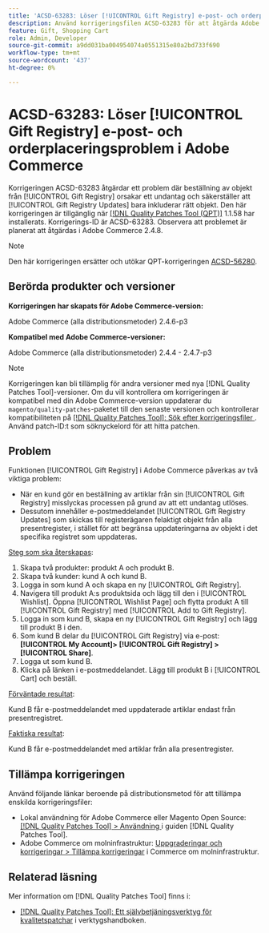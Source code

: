 ```yaml
---
title: 'ACSD-63283: Löser [!UICONTROL Gift Registry] e-post- och orderplaceringsproblem i Adobe Commerce'
description: Använd korrigeringsfilen ACSD-63283 för att åtgärda Adobe Commerce-problemet där beställning av objekt från [!UICONTROL Gift Registry] orsakar ett undantag och säkerställer att [!UICONTROL Gift Registry Updates] bara inkluderar rätt objekt.
feature: Gift, Shopping Cart
role: Admin, Developer
source-git-commit: a9dd031ba004954074a0551315e80a2bd733f690
workflow-type: tm+mt
source-wordcount: '437'
ht-degree: 0%

---
```


# ACSD-63283: Löser [!UICONTROL Gift Registry] e-post- och orderplaceringsproblem i Adobe Commerce

Korrigeringen ACSD-63283 åtgärdar ett problem där beställning av objekt från [!UICONTROL Gift Registry] orsakar ett undantag och säkerställer att [!UICONTROL Gift Registry Updates] bara inkluderar rätt objekt. Den här korrigeringen är tillgänglig när [[!DNL Quality Patches Tool (QPT)]](/help/tools/quality-patches-tool/quality-patches-tool-to-self-serve-quality-patches.md) 1.1.58 har installerats. Korrigerings-ID är ACSD-63283. Observera att problemet är planerat att åtgärdas i Adobe Commerce 2.4.8.

>[!NOTE]
>Den här korrigeringen ersätter och utökar QPT-korrigeringen [ACSD-56280](https://experienceleague.adobe.com/sv/docs/commerce-operations/tools/quality-patches-tool/patches-available-in-qpt/v1-1-44/acsd-56280-gift-registry-purchases-are-not-completed).

## Berörda produkter och versioner

**Korrigeringen har skapats för Adobe Commerce-version:**

Adobe Commerce (alla distributionsmetoder) 2.4.6-p3

**Kompatibel med Adobe Commerce-versioner:**

Adobe Commerce (alla distributionsmetoder) 2.4.4 - 2.4.7-p3

>[!NOTE]
>
>Korrigeringen kan bli tillämplig för andra versioner med nya [!DNL Quality Patches Tool]-versioner. Om du vill kontrollera om korrigeringen är kompatibel med din Adobe Commerce-version uppdaterar du `magento/quality-patches`-paketet till den senaste versionen och kontrollerar kompatibiliteten på [[!DNL Quality Patches Tool]: Sök efter korrigeringsfiler ](https://experienceleague.adobe.com/tools/commerce-quality-patches/index.html?lang=sv-SE). Använd patch-ID:t som söknyckelord för att hitta patchen.

## Problem

Funktionen [!UICONTROL Gift Registry] i Adobe Commerce påverkas av två viktiga problem:

* När en kund gör en beställning av artiklar från sin [!UICONTROL Gift Registry] misslyckas processen på grund av att ett undantag utlöses.
* Dessutom innehåller e-postmeddelandet [!UICONTROL Gift Registry Updates] som skickas till registerägaren felaktigt objekt från alla presentregister, i stället för att begränsa uppdateringarna av objekt i det specifika registret som uppdateras.

<u>Steg som ska återskapas</u>:

1. Skapa två produkter: produkt A och produkt B.
1. Skapa två kunder: kund A och kund B.
1. Logga in som kund A och skapa en ny [!UICONTROL Gift Registry].
1. Navigera till produkt A:s produktsida och lägg till den i [!UICONTROL Wishlist]. Öppna [!UICONTROL Wishlist Page] och flytta produkt A till [!UICONTROL Gift Registry] med [!UICONTROL Add to Gift Registry].
1. Logga in som kund B, skapa en ny [!UICONTROL Gift Registry] och lägg till produkt B i den.
1. Som kund B delar du [!UICONTROL Gift Registry] via e-post: **[!UICONTROL My Account]> [!UICONTROL Gift Registry] >[!UICONTROL Share]**.
1. Logga ut som kund B.
1. Klicka på länken i e-postmeddelandet. Lägg till produkt B i [!UICONTROL Cart] och beställ.

<u>Förväntade resultat</u>:

Kund B får e-postmeddelandet med uppdaterade artiklar endast från presentregistret.

<u>Faktiska resultat</u>:

Kund B får e-postmeddelandet med artiklar från alla presentregister.

## Tillämpa korrigeringen

Använd följande länkar beroende på distributionsmetod för att tillämpa enskilda korrigeringsfiler:

* Lokal användning för Adobe Commerce eller Magento Open Source: [[!DNL Quality Patches Tool] > Användning ](/help/tools/quality-patches-tool/usage.md) i guiden [!DNL Quality Patches Tool].
* Adobe Commerce om molninfrastruktur: [Uppgraderingar och korrigeringar > Tillämpa korrigeringar](https://experienceleague.adobe.com/docs/commerce-cloud-service/user-guide/develop/upgrade/apply-patches.html?lang=sv-SE) i Commerce om molninfrastruktur.


## Relaterad läsning

Mer information om [!DNL Quality Patches Tool] finns i:

* [[!DNL Quality Patches Tool]: Ett självbetjäningsverktyg för kvalitetspatchar](/help/tools/quality-patches-tool/quality-patches-tool-to-self-serve-quality-patches.md) i verktygshandboken.
